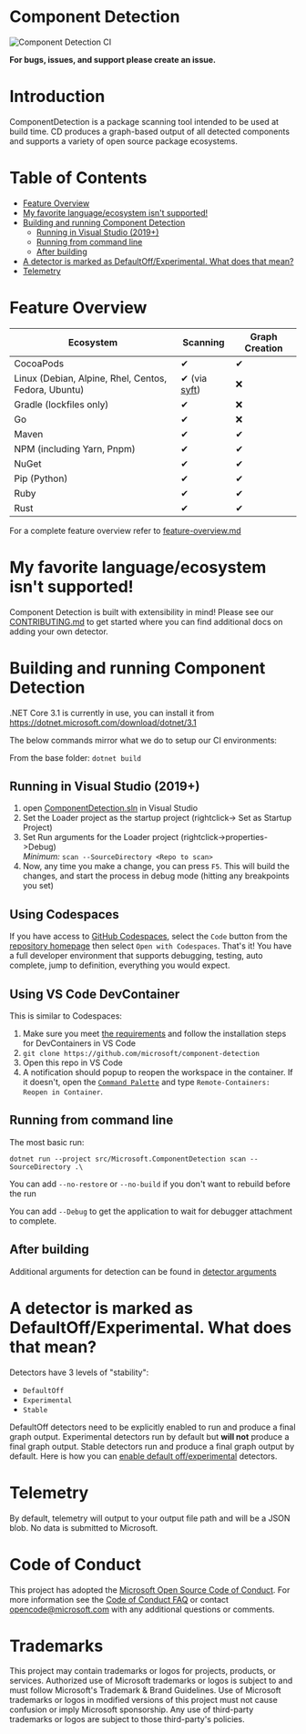 
# Component Detection
![Component Detection CI](https://github.com/microsoft/component-detection/workflows/Component%20Detection%20CI/badge.svg)

**For bugs, issues, and support please create an issue.**

# Introduction

ComponentDetection is a package scanning tool intended to be used at build time. CD produces a graph-based output of all detected components and supports a variety of open source package ecosystems.

# Table of Contents

* [Feature Overview](#Feature-Overview)
* [My favorite language/ecosystem isn't supported!](#My-favorite-language/ecosystem-isn't-supported!)
* [Building and running Component Detection](#Building-and-running-Component-Detection)
    * [Running in Visual Studio (2019+)](#Running-in-Visual-Studio-(2019+))
	* [Running from command line](#Running-from-command-line)
	* [After building](#After-building)
* [A detector is marked as DefaultOff/Experimental. What does that mean?](#A-detector-is-marked-as-DefaultOff/Experimental.-What-does-that-mean?)
* [Telemetry](#Telemetry)

# Feature Overview

| Ecosystem | Scanning | Graph Creation |
| - | - | - |
| CocoaPods | ✔ | ✔ |
| Linux (Debian, Alpine, Rhel, Centos, Fedora, Ubuntu)| ✔ (via [syft](https://github.com/anchore/syft)) | ❌ |
| Gradle (lockfiles only) | ✔ | ❌ |
| Go | ✔ | ❌ |
| Maven | ✔ | ✔ |
| NPM (including Yarn, Pnpm) | ✔ | ✔ |
| NuGet | ✔ | ✔ |
| Pip (Python) | ✔ | ✔ |
| Ruby | ✔ | ✔ |
| Rust | ✔ | ✔ |

For a complete feature overview refer to [feature-overview.md](docs/feature-overview.md)

# My favorite language/ecosystem isn't supported!

Component Detection is built with extensibility in mind! Please see our [CONTRIBUTING.md](CONTRIBUTING.md) to get started where you can find additional docs on adding your own detector.


# Building and running Component Detection
.NET Core 3.1 is currently in use, you can install it from https://dotnet.microsoft.com/download/dotnet/3.1

The below commands mirror what we do to setup our CI environments:

From the base folder:
``` dotnet build ```

## Running in Visual Studio (2019+)
1. open [ComponentDetection.sln](ComponentDetection.sln) in Visual Studio
1. Set the Loader project as the startup project (rightclick-> Set as Startup Project)
1. Set Run arguments for the Loader project (rightclick->properties->Debug)  
	*Minimum:* `scan --SourceDirectory <Repo to scan>`
1. Now, any time you make a change, you can press `F5`. This will build the changes, and start the process in debug mode (hitting any breakpoints you set)

## Using Codespaces

If you have access to [GitHub Codespaces](https://docs.github.com/en/free-pro-team@latest/github/developing-online-with-codespaces/about-codespaces), select the `Code` button from the [repository homepage](https://github.com/microsoft/component-detection) then select `Open with Codespaces`. That's it! You have a full developer environment that supports debugging, testing, auto complete, jump to definition, everything you would expect.

## Using VS Code DevContainer

This is similar to Codespaces:

1. Make sure you meet [the requirements](https://code.visualstudio.com/docs/remote/containers#_getting-started) and follow the installation steps for DevContainers in VS Code
1. `git clone https://github.com/microsoft/component-detection`
1. Open this repo in VS Code
1. A notification should popup to reopen the workspace in the container. If it doesn't, open the [`Command Palette`](https://code.visualstudio.com/docs/getstarted/tips-and-tricks#_command-palette) and type `Remote-Containers: Reopen in Container`.

## Running from command line
The most basic run:
```
dotnet run --project src/Microsoft.ComponentDetection scan --SourceDirectory .\ 
```
You can add `--no-restore` or `--no-build` if you don't want to rebuild before the run
	
You can add `--Debug` to get the application to wait for debugger attachment to complete.

## After building
Additional arguments for detection can be found in [detector arguments](docs/detector-arguments.md)

# A detector is marked as DefaultOff/Experimental. What does that mean?

Detectors have 3 levels of "stability":
* `DefaultOff`
* `Experimental`
* `Stable`

DefaultOff detectors need to be explicitly enabled to run and produce a final graph output. Experimental detectors run by default but **will not** produce a final graph output. Stable detectors run and produce a final graph output by default. Here is how you can [enable default off/experimental](./docs/enable-default-off.md) detectors.

# Telemetry
By default, telemetry will output to your output file path and will be a JSON blob. No data is submitted to Microsoft.

# Code of Conduct
This project has adopted the [Microsoft Open Source Code of Conduct](https://opensource.microsoft.com/codeofconduct/).
For more information see the [Code of Conduct FAQ](https://opensource.microsoft.com/codeofconduct/faq/)
or contact [opencode@microsoft.com](mailto:opencode@microsoft.com) with any additional questions or comments.

# Trademarks
This project may contain trademarks or logos for projects, products, or services. Authorized use of Microsoft trademarks or logos is subject to and must follow Microsoft's Trademark & Brand Guidelines. Use of Microsoft trademarks or logos in modified versions of this project must not cause confusion or imply Microsoft sponsorship. Any use of third-party trademarks or logos are subject to those third-party's policies.
